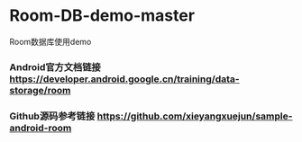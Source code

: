 # Room-DB-demo-master
Room数据库使用demo

### Android官方文档链接 https://developer.android.google.cn/training/data-storage/room

### Github源码参考链接 https://github.com/xieyangxuejun/sample-android-room
